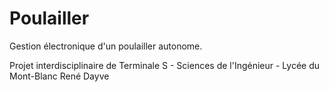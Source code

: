 # Poulailler

Gestion électronique d'un poulailler autonome.

Projet interdisciplinaire de Terminale S - Sciences de l'Ingénieur - Lycée du Mont-Blanc René Dayve
